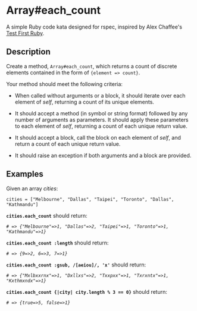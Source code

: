 # Array#each_count

A simple Ruby code kata designed for rspec, inspired by Alex Chaffee's [Test First Ruby](https://github.com/alexch/learn_ruby).

## Description

Create a method, `Array#each_count`, which returns a count of discrete elements contained in the form of `{element => count}`.

Your method should meet the following criteria:

* When called without arguments or a block, it should iterate over each element of _self_, returning a count of its unique elements.

* It should accept a method (in symbol or string format) followed by any number of arguments as parameters. It should apply these parameters to each element of _self_, returning a count of each unique return value.

* It should accept a block, call the block on each element of _self_, and return a count of each unique return value.

* It should raise an exception if both arguments and a block are provided.

## Examples

Given an array _cities_:

`cities = ["Melbourne", "Dallas", "Taipei", "Toronto", "Dallas", "Kathmandu"]`

**`cities.each_count`** should return:

_`# => {"Melbourne"=>1, "Dallas"=>2, "Taipei"=>1, "Toronto"=>1, "Kathmandu"=>1}`_

**`cities.each_count :length`** should return:

_`# => {9=>2, 6=>3, 7=>1}`_

**`cities.each_count :gsub, /[aeiou]/, 'x'`** should return:

_`# => {"Mxlbxxrnx"=>1, "Dxllxs"=>2, "Txxpxx"=>1, "Txrxntx"=>1, "Kxthmxndx"=>1}`_

**`cities.each_count {|city| city.length % 3 == 0}`** should return:

_`# => {true=>5, false=>1}`_
